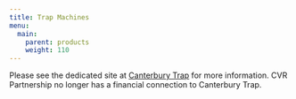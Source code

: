 ```yaml
---
title: Trap Machines
menu:
  main:
    parent: products
    weight: 110
---
```


Please see the dedicated site at [Canterbury Trap][1] for more information. CVR Partnership no longer has a financial connection to Canterbury Trap. 

[1]: http://www.canterburytrap.co.nz
